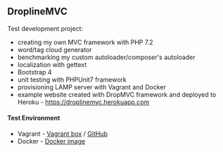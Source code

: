 ## DroplineMVC
Test development project:
- creating my own MVC framework with PHP 7.2
- word/tag cloud generator
- benchmarking my custom autoloader/composer's autoloader
- localization with gettext
- Bootstrap 4
- unit testing with PHPUnit7 framework
- provisioning LAMP server with Vagrant and Docker
- example website created with DropMVC framework and deployed to Heroku - https://droplinemvc.herokuapp.com

#### Test Environment 
* Vagrant - [Vagrant box](https://app.vagrantup.com/marko424/boxes/ubuntu-lamp-xdebug) / [GitHub](https://github.com/markokosir/vagrant-ubuntu-lamp-xdebug) 
* Docker - [Docker image](https://hub.docker.com/r/marko424/apache-php/)
